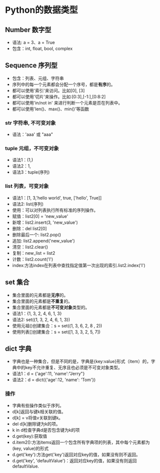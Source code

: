 # Python的数据类型
## Number 数字型
- 语法: a = 3、a = True
- 包含：int, float, bool, complex

## Sequence 序列型
- 包含：列表、元组、字符串
- 序列中的每一个元素都会分配一个序号，都是**有序**的。
- 都可以使用'索引'来访问。比如[0], [3]
- 都可以使用'切片'来操作。比如:[0:3],[-1:],[0:8:2]
- 都可以使用'in/not in' 来进行判断一个元素是否在列表中。
- 都可以使用'len()、max()、min()'等函数

### str 字符串, 不可变对象
- 语法：'aaa' 或 "aaa"

### tuple 元组，不可变对象
- 语法1：(1,)
- 语法2：1,
- 语法3：tuple(序列)

### list 列表，可变对象
- 语法1：[1, 3,'hello world', true, ['hello', True]]
- 语法2: list(序列)
- 使用：可以对列表执行所有标准的序列操作。
- 赋值：list2[0] = 'new_value'
- 新增：list2.insert(3, 'new_value')
- 删除：del list2[0]
- 删除最后一个: list2.pop()
- 追加: list2.append('new_value')
- 清空：list2.clear()
- 复制：new_list = list2
- 计数：list2.count('l')
- index:方法index在列表中查找指定值第一次出现的索引.list2.index('l')

## set 集合
- 集合里面的元素都是**无序**的。
- 集合里面的元素都是**不重复**的。
- 集合里面的元素都是**不可变对象**类型的。
- 语法1：{1, 3, 2, 4, 6, 1, 3}
- 语法2: set({1, 3, 2, 4, 6, 1, 3}) 
- 使用元祖()创建集合：s = set((1, 3, 6, 2, 8 , 2))
- 使用列表[]创建集合：s = set([1, 3, 3, 2, 5, 7])

## dict 字典
- 字典也是一种集合，但是不同的是，字典是{key:value}形式（item）的，字典中的key不允许重复、无序且也必须是不可变对象类型。
- 语法1：d = {'age':11, 'name':"Jerry"}
- 语法2：d = dict({'age':12, 'name': 'Tom'})

### 操作
- 字典有些操作类似于序列。
- d[k]返回与键k相关联的值。
- d[k] = v将值v关联到键k。
- del d[k]删除键为k的项。
- k in d检查字典d是否包含键为k的项
- d.get(key):获取值
- d.item2():方法items返回一个包含所有字典项的列表，其中每个元素都为(key, value)的形式
- d.get('key'):方法get('key')返回对应key的值，如果没有则不返回。
- d.get('key', 'defaultValue')：返回对应key的值，如果没有则返回defaultValue.